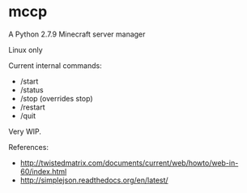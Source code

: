 # mccp

A Python 2.7.9 Minecraft server manager

Linux only

Current internal commands:
* /start
* /status
* /stop (overrides stop)
* /restart
* /quit


Very WIP.

References:
* http://twistedmatrix.com/documents/current/web/howto/web-in-60/index.html
* http://simplejson.readthedocs.org/en/latest/
